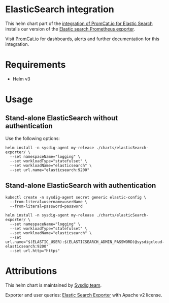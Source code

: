 # ElasticSearch integration
This helm chart part of the [integration of PromCat.io for Elastic Search](https://promcat.io/apps/elasticsearch) installs our version of the [Elastic search Prometheus exporter](https://github.com/prometheus-community/elasticsearch_exporter).

Visit [PromCat.io](https://promcat.io/apps/elasticsearch) for dashboards, alerts and further documentation for this integration. 

# Requirements
* Helm v3

# Usage
## Stand-alone ElasticSearch without authentication
Use the following options: 
```
helm install -n sysdig-agent my-release ./charts/elasticSearch-exporter/ \
  --set namespaceName="logging" \
  --set workloadType="statefulset" \
  --set workloadName="elasticsearch" \
  --set url.name="elasticsearch:9200"
```

## Stand-alone ElasticSearch with authentication

```
kubectl create -n sysdig-agent secret generic elastic-config \
  --from-literal=username=userName \
  --from-literal=password=password
```

```
helm install -n sysdig-agent my-release ./charts/elasticSearch-exporter/ \
  --set namespaceName="logging" \
  --set workloadType="statefulset" \
  --set workloadName="elasticsearch" \
  --set url.name="$(ELASTIC_USER):$(ELASTICSEARCH_ADMIN_PASSWORD)@sysdigcloud-elasticsearch:9200"
  --set url.http="https"
```

# Attributions
This helm chart is maintained by [Sysdig team](https://sysdig.com/).

Exporter and user queries: [Elastic Search Exporter](https://github.com/prometheus-community/elasticsearch_exporter) with Apache v2 license. 